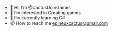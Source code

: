 - 👋 Hi, I’m @CactusDoinGames
- 👀 I’m interested in Creating games
- 🌱 I’m currently learning C#
- 📫 How to reach me epineuxcactus@gmail.com

<!---
CactusDoinGames/CactusDoinGames is a ✨ special ✨ repository because its `README.md` (this file) appears on your GitHub profile.
You can click the Preview link to take a look at your changes.
--->
